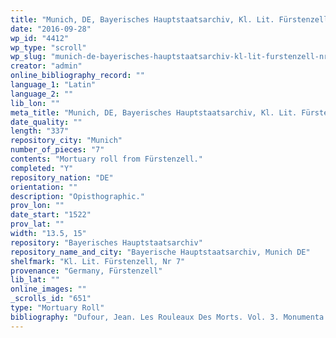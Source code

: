 ```yaml
---
title: "Munich, DE, Bayerisches Hauptstaatsarchiv, Kl. Lit. Fürstenzell, Nr 7"
date: "2016-09-28"
wp_id: "4412"
wp_type: "scroll"
wp_slug: "munich-de-bayerisches-hauptstaatsarchiv-kl-lit-furstenzell-nr-7"
creator: "admin"
online_bibliography_record: ""
language_1: "Latin"
language_2: ""
lib_lon: ""
meta_title: "Munich, DE, Bayerisches Hauptstaatsarchiv, Kl. Lit. Fürstenzell, Nr 7"
date_quality: ""
length: "337"
repository_city: "Munich"
number_of_pieces: "7"
contents: "Mortuary roll from Fürstenzell."
completed: "Y"
repository_nation: "DE"
orientation: ""
description: "Opisthographic."
prov_lon: ""
date_start: "1522"
prov_lat: ""
width: "13.5, 15"
repository: "Bayerisches Hauptstaatsarchiv"
repository_name_and_city: "Bayerische Hauptstaatsarchiv, Munich DE"
shelfmark: "Kl. Lit. Fürstenzell, Nr 7"
provenance: "Germany, Fürstenzell"
lib_lat: ""
online_images: ""
_scrolls_id: "651"
type: "Mortuary Roll"
bibliography: "Dufour, Jean. Les Rouleaux Des Morts. Vol. 3. Monumenta Palaeographica Medii Aevi. Series Gallica. Turnhout: Brepols, 2009, no. 450."
---
```



